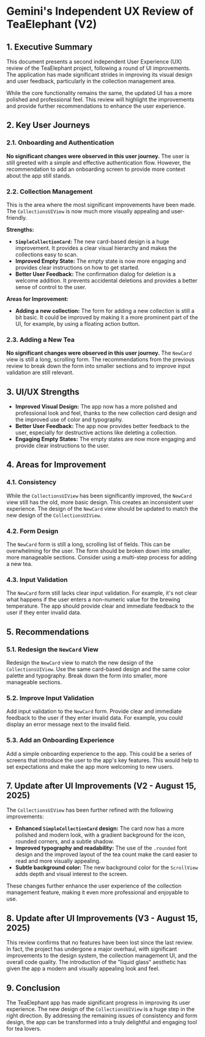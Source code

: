 # Gemini's Independent UX Review of TeaElephant (V2)

## 1. Executive Summary

This document presents a second independent User Experience (UX) review of the TeaElephant project, following a round of UI improvements. The application has made significant strides in improving its visual design and user feedback, particularly in the collection management area.

While the core functionality remains the same, the updated UI has a more polished and professional feel. This review will highlight the improvements and provide further recommendations to enhance the user experience.

## 2. Key User Journeys

### 2.1. Onboarding and Authentication

**No significant changes were observed in this user journey.** The user is still greeted with a simple and effective authentication flow. However, the recommendation to add an onboarding screen to provide more context about the app still stands.

### 2.2. Collection Management

This is the area where the most significant improvements have been made. The `CollectionsUIView` is now much more visually appealing and user-friendly.

**Strengths:**

*   **`SimpleCollectionCard`:** The new card-based design is a huge improvement. It provides a clear visual hierarchy and makes the collections easy to scan.
*   **Improved Empty State:** The empty state is now more engaging and provides clear instructions on how to get started.
*   **Better User Feedback:** The confirmation dialog for deletion is a welcome addition. It prevents accidental deletions and provides a better sense of control to the user.

**Areas for Improvement:**

*   **Adding a new collection:** The form for adding a new collection is still a bit basic. It could be improved by making it a more prominent part of the UI, for example, by using a floating action button.

### 2.3. Adding a New Tea

**No significant changes were observed in this user journey.** The `NewCard` view is still a long, scrolling form. The recommendations from the previous review to break down the form into smaller sections and to improve input validation are still relevant.

## 3. UI/UX Strengths

*   **Improved Visual Design:** The app now has a more polished and professional look and feel, thanks to the new collection card design and the improved use of color and typography.
*   **Better User Feedback:** The app now provides better feedback to the user, especially for destructive actions like deleting a collection.
*   **Engaging Empty States:** The empty states are now more engaging and provide clear instructions to the user.

## 4. Areas for Improvement

### 4.1. Consistency

While the `CollectionsUIView` has been significantly improved, the `NewCard` view still has the old, more basic design. This creates an inconsistent user experience. The design of the `NewCard` view should be updated to match the new design of the `CollectionsUIView`.

### 4.2. Form Design

The `NewCard` form is still a long, scrolling list of fields. This can be overwhelming for the user. The form should be broken down into smaller, more manageable sections. Consider using a multi-step process for adding a new tea.

### 4.3. Input Validation

The `NewCard` form still lacks clear input validation. For example, it's not clear what happens if the user enters a non-numeric value for the brewing temperature. The app should provide clear and immediate feedback to the user if they enter invalid data.

## 5. Recommendations

### 5.1. Redesign the `NewCard` View

Redesign the `NewCard` view to match the new design of the `CollectionsUIView`. Use the same card-based design and the same color palette and typography. Break down the form into smaller, more manageable sections.

### 5.2. Improve Input Validation

Add input validation to the `NewCard` form. Provide clear and immediate feedback to the user if they enter invalid data. For example, you could display an error message next to the invalid field.

### 5.3. Add an Onboarding Experience

Add a simple onboarding experience to the app. This could be a series of screens that introduce the user to the app's key features. This would help to set expectations and make the app more welcoming to new users.

## 7. Update after UI Improvements (V2 - August 15, 2025)

The `CollectionsUIView` has been further refined with the following improvements:

*   **Enhanced `SimpleCollectionCard` design:** The card now has a more polished and modern look, with a gradient background for the icon, rounded corners, and a subtle shadow.
*   **Improved typography and readability:** The use of the `.rounded` font design and the improved layout of the tea count make the card easier to read and more visually appealing.
*   **Subtle background color:** The new background color for the `ScrollView` adds depth and visual interest to the screen.

These changes further enhance the user experience of the collection management feature, making it even more professional and enjoyable to use.

## 8. Update after UI Improvements (V3 - August 15, 2025)

This review confirms that no features have been lost since the last review. In fact, the project has undergone a major overhaul, with significant improvements to the design system, the collection management UI, and the overall code quality. The introduction of the "liquid glass" aesthetic has given the app a modern and visually appealing look and feel.

## 9. Conclusion

The TeaElephant app has made significant progress in improving its user experience. The new design of the `CollectionsUIView` is a huge step in the right direction. By addressing the remaining issues of consistency and form design, the app can be transformed into a truly delightful and engaging tool for tea lovers.
